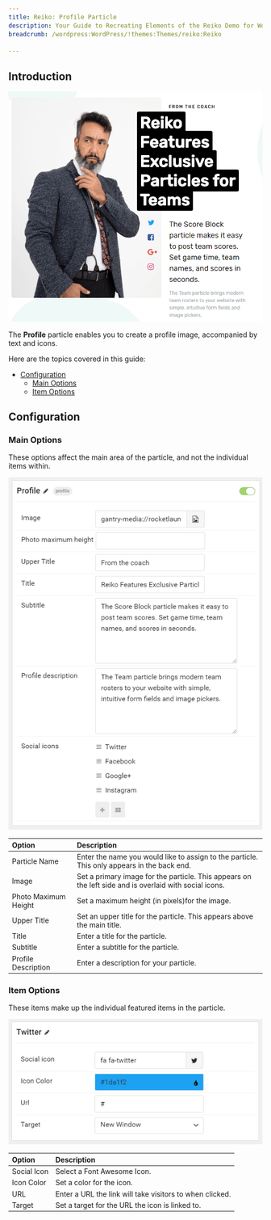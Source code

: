 ```yaml
---
title: Reiko: Profile Particle
description: Your Guide to Recreating Elements of the Reiko Demo for WordPress
breadcrumb: /wordpress:WordPress/!themes:Themes/reiko:Reiko

---
```


## Introduction

![](assets/particle_profile1.png)

The **Profile** particle enables you to create a profile image, accompanied by text and icons.

Here are the topics covered in this guide:

* [Configuration](#configuration)
    - [Main Options](#main-options)
    - [Item Options](#item-options)

## Configuration

### Main Options 

These options affect the main area of the particle, and not the individual items within.

![](assets/particle_profile2.png)

| Option               | Description                                                                                            |
| :-----               | :-----                                                                                                 |
| Particle Name        | Enter the name you would like to assign to the particle. This only appears in the back end.            |
| Image                | Set a primary image for the particle. This appears on the left side and is overlaid with social icons. |
| Photo Maximum Height | Set a maximum height (in pixels)for the image.                                                         |
| Upper Title          | Set an upper title for the particle. This appears above the main title.                                |
| Title                | Enter a title for the particle.                                                                        |
| Subtitle             | Enter a subtitle for the particle.                                                                     |
| Profile Description  | Enter a description for your particle.                                                                 |

### Item Options

These items make up the individual featured items in the particle.

![](assets/particle_profile3.png)

| Option      | Description                                              |
| :-----      | :-----                                                   |
| Social Icon | Select a Font Awesome Icon.                              |
| Icon Color  | Set a color for the icon.                                |
| URL         | Enter a URL the link will take visitors to when clicked. |
| Target      | Set a target for the URL the icon is linked to.          |


